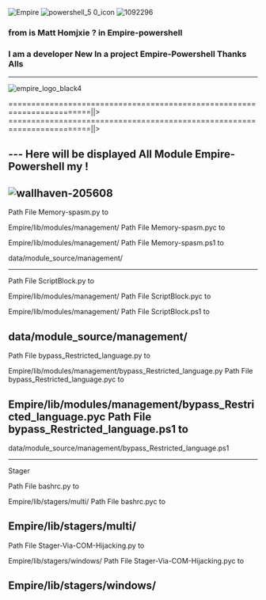 ![Empire](https://user-images.githubusercontent.com/25440152/29976982-e0831f5a-8f09-11e7-92f7-f5e6772d5e76.png)
![powershell_5 0_icon](https://user-images.githubusercontent.com/25440152/29977080-2f28bb24-8f0a-11e7-9e77-d4b792fb9807.png)
![1092296](https://user-images.githubusercontent.com/25440152/29977114-4b7aff30-8f0a-11e7-9972-b4f2139a845f.gif)


### from is Matt Homjxie ? in Empire-powershell 
### I am a developer New In a project Empire-Powershell Thanks Alls
---
![empire_logo_black4](https://user-images.githubusercontent.com/25440152/29976843-713eae34-8f09-11e7-8c4d-d87b79eddcbb.png)

========================================================================||>
========================================================================||>
## --- Here will be displayed All Module Empire-Powershell my !

![wallhaven-205608](https://user-images.githubusercontent.com/25440152/29684174-007ca708-88df-11e7-93d8-14a6523696c3.jpg)
---------------------------------

Path File Memory-spasm.py     to  

Empire/lib/modules/management/
Path File Memory-spasm.pyc   to  

Empire/lib/modules/management/
Path File Memory-spasm.ps1   to

data/module_source/management/

------------------------------------------------------------------------------------------------------------- 

Path File ScriptBlock.py            to

 Empire/lib/modules/management/
Path File ScriptBlock.pyc          to  

Empire/lib/modules/management/
Path File ScriptBlock.ps1         to  

data/module_source/management/
-------------------------------------------------------------------------------------------------------------
Path File bypass_Restricted_language.py    to 

Empire/lib/modules/management/bypass_Restricted_language.py
Path File bypass_Restricted_language.pyc   to  

Empire/lib/modules/management/bypass_Restricted_language.pyc
Path File bypass_Restricted_language.ps1   to    
-------------------
data/module_source/management/bypass_Restricted_language.ps1

--------------------------------------------------------------------------------------------------------------
Stager
 
Path File  bashrc.py     to     

Empire/lib/stagers/multi/
Path File bashrc.pyc    to    

Empire/lib/stagers/multi/
---------------------------------------------------------------------------------------------------------------
Path File  Stager-Via-COM-Hijacking.py     to      

Empire/lib/stagers/windows/
Path File Stager-Via-COM-Hijacking.pyc   to   

Empire/lib/stagers/windows/
--------------------------------------
